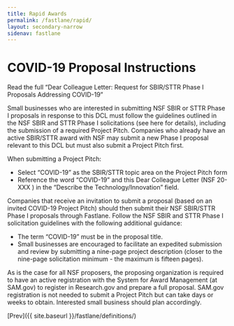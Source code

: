 ```yaml
---
title: Rapid Awards
permalink: /fastlane/rapid/
layout: secondary-narrow
sidenav: fastlane
---
```


# COVID-19 Proposal Instructions

Read the full “Dear Colleague Letter: Request for SBIR/STTR Phase I Proposals Addressing COVID-19” 

Small businesses who are interested in submitting NSF SBIR or STTR Phase I proposals in response to this DCL must follow the guidelines outlined in the NSF SBIR and STTR Phase I solicitations (see here for details), including the submission of a required Project Pitch. Companies who already have an active SBIR/STTR award with NSF may submit a new Phase I proposal relevant to this DCL but must also submit a Project Pitch first.

When submitting a Project Pitch:

* Select “COVID-19” as the SBIR/STTR topic area on the Project Pitch form
* Reference the word “COVID-19” and this Dear Colleague Letter (NSF 20-XXX ) in the “Describe the Technology/Innovation” field.

Companies that receive an invitation to submit a proposal (based on an invited COVID-19 Project Pitch) should then submit their NSF SBIR/STTR Phase I proposals through Fastlane. Follow the NSF SBIR and STTR Phase I solicitation guidelines with the following additional guidance:

* The term “COVID-19” must be in the proposal title.
* Small businesses are encouraged to facilitate an expedited submission and review by submitting a nine-page project description (closer to the nine-page solicitation minimum - the maximum is fifteen pages).

As is the case for all NSF proposers, the proposing organization is required to have an active registration with the System for Award Management (at SAM.gov) to register in Research.gov and prepare a full proposal. SAM.gov registration is not needed to submit a Project Pitch but can take days or weeks to obtain. Interested small business should plan accordingly.

[Prev]({{ site.baseurl }}/fastlane/definitions/)
